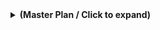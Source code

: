 <details>

<summary><strong>(Master Plan / Click to expand)</strong></summary>

### **Final Prompt: Architecting an Advanced, Self-Evolving AI Coding Partner in VSCode**

#### **Context Document Notice**

This plan requires implementation of the Model-Controller-Protocol (MCP) server architecture. If you have not been provided with the MCP documentation that describes its client-server model, tool exposure, and connection flow, **you must ask for it before proceeding.**

#### **Objective**

Your primary mission is to architect and implement a sophisticated, **polyglot** multi-agent AI system that integrates deeply into VSCode. This system will function as a **universal programming partner**, capable of assisting with development across a wide range of programming languages and technologies.

#### **Core Principles & Constraints**

1.  **Polyglot & Extensible Environment:** While the core extension is built with **TypeScript**, the agent system is designed to be a **universal programming partner**, capable of understanding, analyzing, and generating code in any programming language. Its tools and agents must be built with language agnosticism in mind.

2.  **Multilingual Support & Language Separation:** The AI's **conversational responses** must match the VSCode UI language, but all **code artifacts** must be **English**.

3.  **Stability and Robustness:** All code must be production-quality.

4.  **Incremental & Phased Development:** Deliver the solution in logical, incremental phases.

5.  **Rigorous Self-Correction:** Self-review code after generation.

6.  **Architectural Purity:** Strictly follow **MAS, MCP, and A2A** patterns. Avoid opaque frameworks.

7.  **Knowledge Request & Clarification:** **Never proceed based on assumption.** Ask the user for clarification on APIs or patterns.

8.  **Upstream Sync Resilience:** Implement as a highly modular and isolated extension.

9.  **Model Flexibility & Resilience:** Use an **OpenAI-compatible API** and support key rotation.


#### **System Architecture Overview**

The system is a **Multi-Agent System (MAS)** operating on an MCP-based client-server model. It includes a VSCode Extension (Client), a Local Tool Server, and an LLM Control Service. The distinction between **A2A (internal)** and **MCP (external)** communication is critical.

#### **Agent & Tool Roster**

**A. Agents (within the VSCode Extension):**

- `OrchestratorAgent`: The MCP Client, directs all workflows.

- `CodeAnalysisAgent`: Parses code, generates summaries, and builds the call graph. **It is also responsible for initializing and maintaining the `.gitignore` file by suggesting appropriate entries based on the project's technology stack.**

- `ContextManagementAgent`: Selects relevant context for prompts.

- `RefactoringSuggestionAgent`: Suggests code improvements.

- `DocumentationGenerationAgent`: Creates and updates `README.md` files.

- `AILedLearningAgent`: Learns user's style and patterns.


**B. Tools (exposed by the Local Tool Server):**

- `WebSearchTool`: Executes web searches.

- `TerminalExecutionTool`: Runs terminal commands (e.g., unit tests).

- `AutomatedTestAndFixTool`: A composite tool for running tests and orchestrating fixes.

- `GitAutomationTool`: Prepares git commands for user confirmation.

- `SecurityVulnerabilityTool`: Performs static analysis (SAST).

- `PerformanceProfilingTool`: Identifies performance bottlenecks.

- `ArchitectureGuardianTool`: Enforces architectural rules.

- `RealtimeDebuggingTool`: Integrates with the debugger.


#### **User Interface (UI) Components**

- **Main View:** A side panel for context and interactions.

- **File Protection:** A toggle to protect files from AI modification.

- **Settings Page:** For **Connectors** (MCP Server) and **LLM Configuration**.


#### **Phased Development Plan & Initial Task**

**Your first task is to design the detailed data schemas and interfaces.** Please provide the TypeScript `interface` definitions for the A2A message format, Code Data Structures, and the MCP message format.

</details>